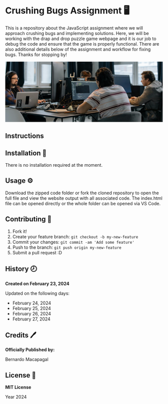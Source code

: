 # Crushing Bugs Assignment :desktop_computer:
This is a repository about the JavaScript assignment where we will approach crushing bugs and implementing solutions. Here, we will be working with the drap and drop puzzle game webpage and it is our job to debug the code and ensure that the game is properly functional. There are also additional details below of the assignment and workflow for fixing bugs. Thanks for stopping by!

![Debugging Readme Photo](/images/readme_photo.png)

## Instructions 

## Installation :wrench:

There is no installation required at the moment.

## Usage :gear:

Download the zipped code folder or fork the cloned repository to open the full file and view the website output with all associated code. The index.html file can be opened directly or the whole folder can be opened via VS Code.

## Contributing :bookmark:

1. Fork it!
2. Create your feature branch: `git checkout -b my-new-feature`
3. Commit your changes: `git commit -am 'Add some feature'`
4. Push to the branch: `git push origin my-new-feature`
5. Submit a pull request :D

## History :clock8:
**Created on February 23, 2024**

Updated on the following days:
- February 24, 2024
- February 25, 2024
- February 26, 2024
- February 27, 2024

## Credits :pen:
__Officially Published by:__

Bernardo Macapagal

## License :page_facing_up:
__MIT License__

Year 2024